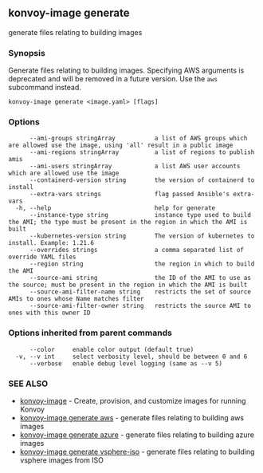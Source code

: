 ## konvoy-image generate

generate files relating to building images

### Synopsis

Generate files relating to building images. Specifying AWS arguments is deprecated and will be removed in a future version. Use the `aws` subcommand instead.

```
konvoy-image generate <image.yaml> [flags]
```

### Options

```
      --ami-groups stringArray           a list of AWS groups which are allowed use the image, using 'all' result in a public image
      --ami-regions stringArray          a list of regions to publish amis
      --ami-users stringArray            a list AWS user accounts which are allowed use the image
      --containerd-version string        the version of containerd to install
      --extra-vars strings               flag passed Ansible's extra-vars
  -h, --help                             help for generate
      --instance-type string             instance type used to build the AMI; the type must be present in the region in which the AMI is built
      --kubernetes-version string        The version of kubernetes to install. Example: 1.21.6
      --overrides strings                a comma separated list of override YAML files
      --region string                    the region in which to build the AMI
      --source-ami string                the ID of the AMI to use as the source; must be present in the region in which the AMI is built
      --source-ami-filter-name string    restricts the set of source AMIs to ones whose Name matches filter
      --source-ami-filter-owner string   restricts the source AMI to ones with this owner ID
```

### Options inherited from parent commands

```
      --color     enable color output (default true)
  -v, --v int     select verbosity level, should be between 0 and 6
      --verbose   enable debug level logging (same as --v 5)
```

### SEE ALSO

* [konvoy-image](konvoy-image.md)	 - Create, provision, and customize images for running Konvoy
* [konvoy-image generate aws](konvoy-image_generate_aws.md)	 - generate files relating to building aws images
* [konvoy-image generate azure](konvoy-image_generate_azure.md)	 - generate files relating to building azure images
* [konvoy-image generate vsphere-iso](konvoy-image_generate_vsphere-iso.md)	 - generate files relating to building vsphere images from ISO

